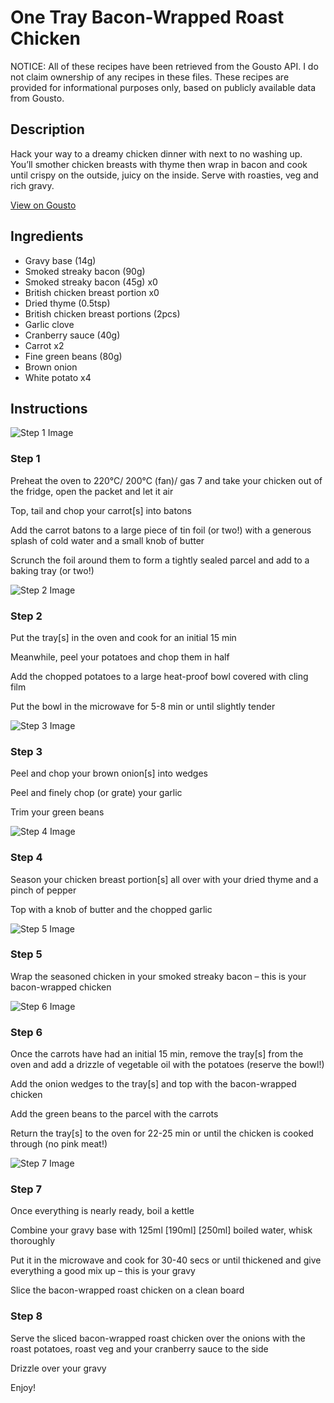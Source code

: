 # One Tray Bacon-Wrapped Roast Chicken

NOTICE: All of these recipes have been retrieved from the Gousto API. I do not claim ownership of any recipes in these files. These recipes are provided for informational purposes only, based on publicly available data from Gousto.

## Description

Hack your way to a dreamy chicken dinner with next to no washing up. You’ll smother chicken breasts with thyme then wrap in bacon and cook until crispy on the outside, juicy on the inside. Serve with roasties, veg and rich gravy.

[View on Gousto](https://www.gousto.co.uk/recipes/cookbook/one-tray-bacon-wrapped-roast-chicken)

## Ingredients

- Gravy base (14g)
- Smoked streaky bacon (90g)
- Smoked streaky bacon (45g) x0
- British chicken breast portion x0
- Dried thyme (0.5tsp)
- British chicken breast portions (2pcs)
- Garlic clove
- Cranberry sauce (40g)
- Carrot x2
- Fine green beans (80g)
- Brown onion
- White potato x4

## Instructions

![Step 1 Image](https://production-media.gousto.co.uk/cms/recipe-step-image/step-1-1707212117329-x200.jpg)

### Step 1

Preheat the oven to 220°C/ 200°C (fan)/ gas 7 and take your chicken out of the fridge, open the packet and let it air

Top, tail and chop your carrot[s] into batons

Add the carrot batons to a large piece of tin foil (or two!) with a generous splash of cold water and a small knob of butter

Scrunch the foil around them to form a tightly sealed parcel and add to a baking tray (or two!)

![Step 2 Image](https://production-media.gousto.co.uk/cms/recipe-step-image/step-2-1707212124300-x200.jpg)

### Step 2

Put the tray[s] in the oven and cook for an initial 15 min

Meanwhile, peel your potatoes and chop them in half

Add the chopped potatoes to a large heat-proof bowl covered with cling film

Put the bowl in the microwave for 5-8 min or until slightly tender

![Step 3 Image](https://production-media.gousto.co.uk/cms/recipe-step-image/step-3-1707212130060-x200.jpg)

### Step 3

Peel and chop your brown onion[s] into wedges

Peel and finely chop (or grate) your garlic

Trim your green beans

![Step 4 Image](https://production-media.gousto.co.uk/cms/recipe-step-image/step-4-1707212138819-x200.jpg)

### Step 4

Season your chicken breast portion[s] all over with your dried thyme and a pinch of pepper

Top with a knob of butter and the chopped garlic

![Step 5 Image](https://production-media.gousto.co.uk/cms/recipe-step-image/step-5-1707212146407-x200.jpg)

### Step 5

Wrap the seasoned chicken in your smoked streaky bacon – this is your bacon-wrapped chicken

![Step 6 Image](https://production-media.gousto.co.uk/cms/recipe-step-image/step-6-1707212155521-x200.jpg)

### Step 6

Once the carrots have had an initial 15 min, remove the tray[s] from the oven and add a drizzle of vegetable oil with the potatoes (reserve the bowl!)

Add the onion wedges to the tray[s] and top with the bacon-wrapped chicken

Add the green beans to the parcel with the carrots

Return the tray[s] to the oven for 22-25 min or until the chicken is cooked through (no pink meat!)

![Step 7 Image](https://production-media.gousto.co.uk/cms/recipe-step-image/step-7-1707212163027-x200.jpg)

### Step 7

Once everything is nearly ready, boil a kettle

Combine your gravy base with 125ml <span class="text-purple">[190ml]</span> <span class="text-danger">[250ml]</span> boiled water, whisk thoroughly

Put it in the microwave and cook for 30-40 secs or until thickened and give everything a good mix up – this is your gravy

Slice the bacon-wrapped roast chicken on a clean board

### Step 8

Serve the sliced bacon-wrapped roast chicken over the onions with the roast potatoes, roast veg and your cranberry sauce to the side

Drizzle over your gravy

Enjoy!

